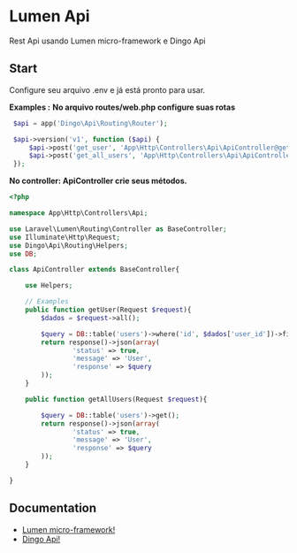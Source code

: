 # Lumen Api
Rest Api usando Lumen micro-framework e Dingo Api


## Start ##
Configure seu arquivo .env e já está pronto para usar.

**Examples :**
**No arquivo routes/web.php configure suas rotas**

```php
 $api = app('Dingo\Api\Routing\Router');

 $api->version('v1', function ($api) {
	 $api->post('get_user', 'App\Http\Controllers\Api\ApiController@getUser');
	 $api->post('get_all_users', 'App\Http\Controllers\Api\ApiController@getAllUsers');
 });
```

**No controller: ApiController crie seus métodos.**

```php
<?php

namespace App\Http\Controllers\Api;

use Laravel\Lumen\Routing\Controller as BaseController;
use Illuminate\Http\Request;
use Dingo\Api\Routing\Helpers;
use DB;

class ApiController extends BaseController{

	use Helpers;

	// Examples
	public function getUser(Request $request){
		$dados = $request->all();

		$query = DB::table('users')->where('id', $dados['user_id'])->first();
		return response()->json(array(
				'status' => true,
				'message' => 'User',
				'response' => $query
		));
	}

	public function getAllUsers(Request $request){

		$query = DB::table('users')->get();
		return response()->json(array(
				'status' => true,
				'message' => 'User',
				'response' => $query
		));
	}

}
```
## Documentation ##
- [Lumen micro-framework!](https://lumen.laravel.com/)
- [Dingo Api!](https://github.com/dingo/api)
